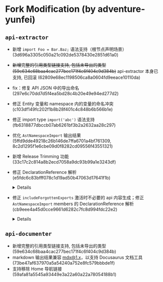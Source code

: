 # Fork Modification (by adventure-yunfei)

## `api-extractor`

- 新增 `import Foo = Bar.Baz;` 语法支持（根节点声明场景）(3d696a3305c050a21c092de5378430e2851d61a0)
- ~~新增完整的引用类型链接支持, 包括未导出的类型 (59e634c68baa4cac277bec171f4c6f404c9d384b)~~ api-extractor 本身已支持, 已回滚 (62809e68ec1198506ca8a0604fd9eeace10110da)
- fix：修复 API JSON 中的导出命名 (297e6c70dd7d5f4ea5bd28c4b20e49e94ed277d2)
- 修正 Entity 变量和 namespace 内的变量的命名冲突 (c103df149fc202f1b8b28f401c4c848b6b566b1e)
- 修正 import type `import('abc')` 语法支持 (fb6318877dbccb07ab6261bf3b2a2632aa28c297)
- 优化 `AstNamespaceImport` 输出结果 (5ffd9dde49218c26b146de7ffa6701a4bf761309, 8c2d1295f1e6cbe09d0f8282cd09556f43551321)
- 新增 Release Trimming 功能 (33c17c2c814a8b2ecd7058a9dc93b99a1e3243df)
- 修正 DeclarationReference 解析 (e5fdc6c83bfff078c1d19ad50b47063d17641f1b)
  <details>

    此前的错误场景：
    ```ts
    // 原始文件：index.ts
    interface ConstructorOf<T> {
      new (...args: any[]): T;
    }
    function createSomeBaseClass<T>(): ConstructorOf<T> {
      return class {} as ConstructorOf<T>;
    }

    export class Foo extends createSomeBaseClass<{ prop: number }>() {}

    // 编译出 dts 文件：index.d.ts
    interface ConstructorOf<T> {
      new (...args: any[]): T;
    }
    declare const Foo_base: ConstructorOf<{
      prop: number;
    }>;
    export declare class Foo extends Foo_base {
    }
    export {};
    ```

    此时使用 api-extractor (并配置`"includeForgottenExports": true`) 编译，`extends Foo_base` 中的 Foo_base 的 DeclarationReference 引用链接生成错误，导致找不到实际对象。

  </details>
- 修正 `includeForgottenExports` 激活时不必要的 api 内容生成；修正 `AstNamespaceImport` members 的 DeclarationReference 解析 (cb9eee4a45d0cce9661d6282c7fc8d994fdc22e2)
  <details>

    此前的错误场景：
    ```ts
    // 原始文件: index.ts
    import * as FooModule from './foo-reexport';
    export { FooModule }
    // 原始文件: foo.ts
    export class OriginClass {}
    export class Foo {
      declare fooProp: OriginClass;
    }
    // 原始文件: foo-reexport.ts
    import { OriginClass as AnotherClass, Foo } from './foo';
    export { AnotherClass, Foo };
    ```

    - 问题1: 激活 `includeForgottenExports` 时，除了正常的 namespace 节点树 (`FooModule.AnotherClass`/`FooModule.Foo`) 外，还会额外在根节点生成重复的 `~OriginClass`/`~Foo` 节点
    - 问题2: 解析 DeclarationReference 时，没有考虑 `AstNamespaceImport`, 导致在 `Foo.fooProp` 中生成了无效的 `FooModule.OriginClass` 引用路径

  </details>

## `api-documenter`

- 新增完整的引用类型链接支持, 包括未导出的类型 (59e634c68baa4cac277bec171f4c6f404c9d384b)
- markdown 输出结果兼容 mdx@1.x，以支持 Docusaurus 文档工具 (73be47af637970a5a54240a752e8fc579bbbde1f)
- 支持移除 Home 导航链接 (59afa81a5545a93449e3a22a60a22a78054188b1)
